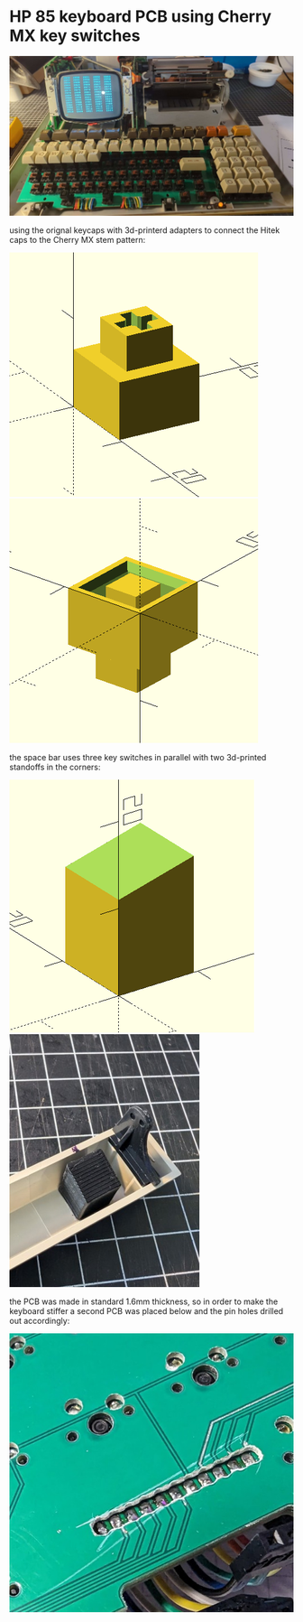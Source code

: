 # HP 85 keyboard PCB using Cherry MX key switches

![PCB image](/hp85_keyboard_pcb.jpg)

using the orignal keycaps with 3d-printerd adapters to connect the Hitek caps to the Cherry MX stem pattern:

![adapter top view](/hitek_adapter/adapter_top.png)![adapter bottm view](/hitek_adapter/adapter_bottom.png)

the space bar uses three key switches in parallel with two 3d-printed standoffs in the corners:

![standoff 3d view](/hitek_adapter/spacebar_standoff.png)![standoff view](/hitek_adapter/spacebar_standoff.jpg)

the PCB was made in standard 1.6mm thickness, so in order to make the keyboard stiffer a second PCB was placed below and the pin holes drilled out accordingly:

![doubled PCB](/PCB/PCB_doubled.jpg)



